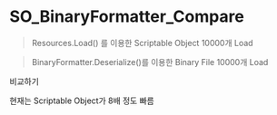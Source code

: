 # SO_BinaryFormatter_Compare

> Resources.Load() 를 이용한 Scriptable Object 10000개 Load

> BinaryFormatter.Deserialize()를 이용한 Binary File 10000개 Load

비교하기

현재는 Scriptable Object가 8배 정도 빠름
